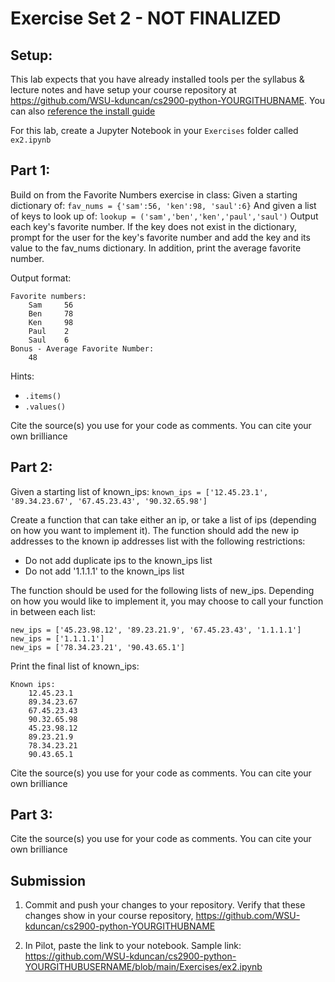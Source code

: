 # Exercise Set 2 - NOT FINALIZED

## Setup:

This lab expects that you have already installed tools per the syllabus & lecture notes and have setup your course repository at https://github.com/WSU-kduncan/cs2900-python-YOURGITHUBNAME.  You can also [reference the install guide](https://github.com/pattonsgirl/SU2021-CS2900#Software)

For this lab, create a Jupyter Notebook in your `Exercises` folder called `ex2.ipynb`

## Part 1:

Build on from the Favorite Numbers exercise in class:
Given a starting dictionary of:
`fav_nums = {'sam':56, 'ken':98, 'saul':6}`
And given a list of keys to look up of:
`lookup = ('sam','ben','ken','paul','saul')`
Output each key's favorite number.  If the key does not exist in the dictionary, prompt for the user for the key's favorite number and add the key and its value to the fav_nums dictionary.  In addition, print the average favorite number.

Output format:
```
Favorite numbers:
    Sam     56
    Ben     78
    Ken     98
    Paul    2
    Saul    6
Bonus - Average Favorite Number:
    48
```

Hints:
- `.items()`
- `.values()`

Cite the source(s) you use for your code as comments.  You can cite your own brilliance

## Part 2:

Given a starting list of known_ips:
`known_ips = ['12.45.23.1', '89.34.23.67', '67.45.23.43', '90.32.65.98']`

Create a function that can take either an ip, or take a list of ips (depending on how you want to implement it).  The function should add the new ip addresses to the known ip addresses list with the following restrictions:
- Do not add duplicate ips to the known_ips list
- Do not add '1.1.1.1' to the known_ips list

The function should be used for the following lists of new_ips.  Depending on how you would like to implement it, you may choose to call your function in between each list:
```
new_ips = ['45.23.98.12', '89.23.21.9', '67.45.23.43', '1.1.1.1']
new_ips = ['1.1.1.1']
new_ips = ['78.34.23.21', '90.43.65.1']
```

Print the final list of known_ips:
```
Known ips:
    12.45.23.1
    89.34.23.67
    67.45.23.43
    90.32.65.98
    45.23.98.12
    89.23.21.9
    78.34.23.21
    90.43.65.1
```

Cite the source(s) you use for your code as comments.  You can cite your own brilliance


## Part 3:



Cite the source(s) you use for your code as comments.  You can cite your own brilliance

## Submission

1. Commit and push your changes to your repository.  Verify that these changes show in your course repository, https://github.com/WSU-kduncan/cs2900-python-YOURGITHUBNAME

2. In Pilot, paste the link to your notebook.  Sample link: https://github.com/WSU-kduncan/cs2900-python-YOURGITHUBUSERNAME/blob/main/Exercises/ex2.ipynb